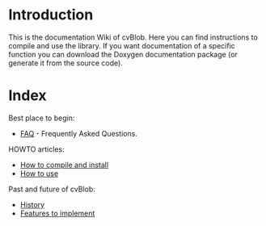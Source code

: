 # Introduction #

This is the documentation Wiki of cvBlob. Here you can find instructions to compile and use the library. If you want documentation of a specific function you can download the Doxygen documentation package (or generate it from the source code).

# Index #

Best place to begin:
  * [FAQ](FAQ.md) - Frequently Asked Questions.

HOWTO articles:
  * [How to compile and install](HowToInstall.md)
  * [How to use](HowToUse.md)

Past and future of cvBlob:
  * [History](History.md)
  * [Features to implement](TODO.md)